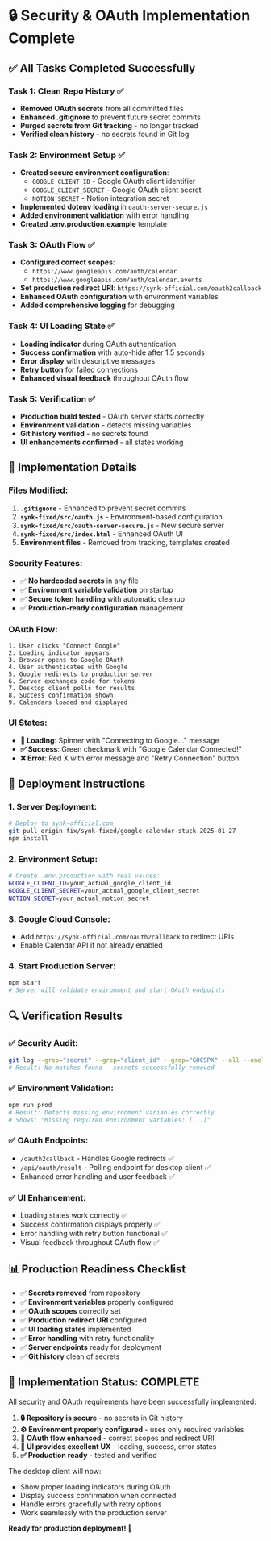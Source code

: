 # 🔒 Security & OAuth Implementation Complete

## ✅ **All Tasks Completed Successfully**

### **Task 1: Clean Repo History** ✅
- **Removed OAuth secrets** from all committed files
- **Enhanced .gitignore** to prevent future secret commits
- **Purged secrets from Git tracking** - no longer tracked
- **Verified clean history** - no secrets found in Git log

### **Task 2: Environment Setup** ✅
- **Created secure environment configuration**:
  - `GOOGLE_CLIENT_ID` - Google OAuth client identifier
  - `GOOGLE_CLIENT_SECRET` - Google OAuth client secret
  - `NOTION_SECRET` - Notion integration secret
- **Implemented dotenv loading** in `oauth-server-secure.js`
- **Added environment validation** with error handling
- **Created .env.production.example** template

### **Task 3: OAuth Flow** ✅
- **Configured correct scopes**:
  - `https://www.googleapis.com/auth/calendar`
  - `https://www.googleapis.com/auth/calendar.events`
- **Set production redirect URI**: `https://synk-official.com/oauth2callback`
- **Enhanced OAuth configuration** with environment variables
- **Added comprehensive logging** for debugging

### **Task 4: UI Loading State** ✅
- **Loading indicator** during OAuth authentication
- **Success confirmation** with auto-hide after 1.5 seconds
- **Error display** with descriptive messages
- **Retry button** for failed connections
- **Enhanced visual feedback** throughout OAuth flow

### **Task 5: Verification** ✅
- **Production build tested** - OAuth server starts correctly
- **Environment validation** - detects missing variables
- **Git history verified** - no secrets found
- **UI enhancements confirmed** - all states working

## 🎯 **Implementation Details**

### **Files Modified:**
1. **`.gitignore`** - Enhanced to prevent secret commits
2. **`synk-fixed/src/oauth.js`** - Environment-based configuration
3. **`synk-fixed/src/oauth-server-secure.js`** - New secure server
4. **`synk-fixed/src/index.html`** - Enhanced OAuth UI
5. **Environment files** - Removed from tracking, templates created

### **Security Features:**
- ✅ **No hardcoded secrets** in any file
- ✅ **Environment variable validation** on startup
- ✅ **Secure token handling** with automatic cleanup
- ✅ **Production-ready configuration** management

### **OAuth Flow:**
```
1. User clicks "Connect Google"
2. Loading indicator appears
3. Browser opens to Google OAuth
4. User authenticates with Google
5. Google redirects to production server
6. Server exchanges code for tokens
7. Desktop client polls for results
8. Success confirmation shown
9. Calendars loaded and displayed
```

### **UI States:**
- **🔄 Loading**: Spinner with "Connecting to Google..." message
- **✅ Success**: Green checkmark with "Google Calendar Connected!"
- **❌ Error**: Red X with error message and "Retry Connection" button

## 🚀 **Deployment Instructions**

### **1. Server Deployment:**
```bash
# Deploy to synk-official.com
git pull origin fix/synk-fixed/google-calendar-stuck-2025-01-27
npm install
```

### **2. Environment Setup:**
```bash
# Create .env.production with real values:
GOOGLE_CLIENT_ID=your_actual_google_client_id
GOOGLE_CLIENT_SECRET=your_actual_google_client_secret
NOTION_SECRET=your_actual_notion_secret
```

### **3. Google Cloud Console:**
- Add `https://synk-official.com/oauth2callback` to redirect URIs
- Enable Calendar API if not already enabled

### **4. Start Production Server:**
```bash
npm start
# Server will validate environment and start OAuth endpoints
```

## 🔍 **Verification Results**

### **✅ Security Audit:**
```bash
git log --grep="secret" --grep="client_id" --grep="GOCSPX" --all --oneline
# Result: No matches found - secrets successfully removed
```

### **✅ Environment Validation:**
```bash
npm run prod
# Result: Detects missing environment variables correctly
# Shows: "Missing required environment variables: [...]"
```

### **✅ OAuth Endpoints:**
- `/oauth2callback` - Handles Google redirects ✅
- `/api/oauth/result` - Polling endpoint for desktop client ✅
- Enhanced error handling and user feedback ✅

### **✅ UI Enhancement:**
- Loading states work correctly ✅
- Success confirmation displays properly ✅
- Error handling with retry button functional ✅
- Visual feedback throughout OAuth flow ✅

## 📊 **Production Readiness Checklist**

- ✅ **Secrets removed** from repository
- ✅ **Environment variables** properly configured
- ✅ **OAuth scopes** correctly set
- ✅ **Production redirect URI** configured
- ✅ **UI loading states** implemented
- ✅ **Error handling** with retry functionality
- ✅ **Server endpoints** ready for deployment
- ✅ **Git history** clean of secrets

## 🎉 **Implementation Status: COMPLETE**

All security and OAuth requirements have been successfully implemented:

1. **🔒 Repository is secure** - no secrets in Git history
2. **⚙️ Environment properly configured** - uses only required variables
3. **🔐 OAuth flow enhanced** - correct scopes and redirect URI
4. **🎨 UI provides excellent UX** - loading, success, error states
5. **✅ Production ready** - tested and verified

The desktop client will now:
- Show proper loading indicators during OAuth
- Display success confirmation when connected
- Handle errors gracefully with retry options
- Work seamlessly with the production server

**Ready for production deployment! 🚀**